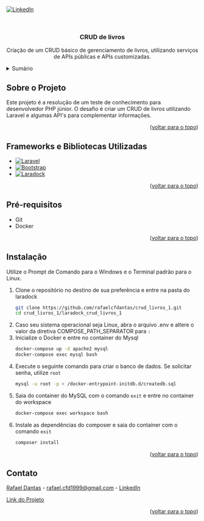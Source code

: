 <a name="readme-top"></a>

[![LinkedIn][linkedin-shield]][linkedin-url]

<br />
<div align="center">
  <h3 align="center">CRUD de livros</h3>

  <p align="center">
    Criação de um CRUD básico de gerenciamento de livros, utilizando serviços de APIs públicas e APIs customizadas.
  </p>
</div>



<details>
  <summary>Sumário</summary>
  <ol>
    <li><a href="#sobre-o-projeto">Sobre o Projeto</a></li>
    <li><a href="#frameworks-e-bibliotecas-utilizadas">Frameworks e Bibliotecas Utilizadas</a></li>
    <li><a href="#pré-requisitos">Pré-requisitos</a></li>
    <li><a href="#instalação">Instalação</a></li>
    <li><a href="#contato">Contato</a></li>
  </ol>
</details>



## Sobre o Projeto

Este projeto é a resolução de um teste de conhecimento para desenvolvedor PHP júnior. O desafio é
criar um CRUD de livros utilizando Laravel e algumas API's para complementar informações.

<p align="right">(<a href="#readme-top">voltar para o topo</a>)</p>



## Frameworks e Bibliotecas Utilizadas

* [![Laravel][Laravel.com]][Laravel-url]
* [![Bootstrap][Bootstrap.com]][Bootstrap-url]
* [![Laradock][Laradock.com]][Laradock-url]

<p align="right">(<a href="#readme-top">voltar para o topo</a>)</p>



## Pré-requisitos

* Git
* Docker

<p align="right">(<a href="#readme-top">voltar para o topo</a>)</p>



## Instalação

Utilize o Prompt de Comando para o Windows e o Terminal padrão para o Linux.

1. Clone o repositório no destino de sua preferência e entre na pasta do laradock
   ```sh
   git clone https://github.com/rafaelcfdantas/crud_livros_1.git
   cd crud_livros_1/laradock_crud_livros_1
   ```
2. Caso seu sistema operacional seja Linux, abra o arquivo .env e altere o valor 
da diretiva COMPOSE_PATH_SEPARATOR para ``:``
3. Inicialize o Docker e entre no container do Mysql
   ```sh
   docker-compose up -d apache2 mysql
   docker-compose exec mysql bash
   ```
4. Execute o seguinte comando para criar o banco de dados. Se solicitar senha, utilize ``root``
   ```sh
   mysql -u root -p < /docker-entrypoint-initdb.d/createdb.sql
   ```
5. Saia do container do MySQL com o comando ``exit`` e entre no container do workspace
   ```sh
   docker-compose exec workspace bash
   ```
6. Instale as dependências do composer e saia do container com o comando ``exit``
   ```sh
   composer install
   ```

<p align="right">(<a href="#readme-top">voltar para o topo</a>)</p>



## Contato

[Rafael Dantas][user-url] - rafael.cfd1999@gmail.com - [LinkedIn][linkedin-url]

[Link do Projeto][project-url]

<p align="right">(<a href="#readme-top">voltar para o topo</a>)</p>



[user-url]: https://github.com/rafaelcfdantas/
[project-url]: https://github.com/rafaelcfdantas/crud_livros_1
[linkedin-shield]: https://img.shields.io/badge/-LinkedIn-black.svg?style=for-the-badge&logo=linkedin&colorB=555
[linkedin-url]: https://www.linkedin.com/in/rafael-dantas-2019/
[Laravel.com]: https://img.shields.io/badge/Laravel-FF2D20?style=for-the-badge&logo=laravel&logoColor=white
[Laravel-url]: https://laravel.com
[Bootstrap.com]: https://img.shields.io/badge/Bootstrap-563D7C?style=for-the-badge&logo=bootstrap&logoColor=white
[Bootstrap-url]: https://getbootstrap.com
[Laradock.com]: https://img.shields.io/badge/Laradock-7E57C2?style=for-the-badge&logo=docker&logoColor=white
[Laradock-url]: https://laradock.io/
